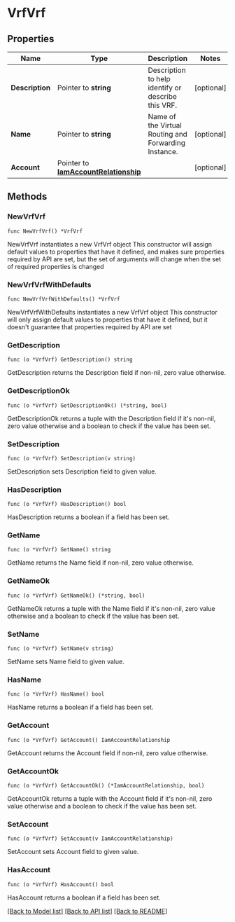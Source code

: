 # VrfVrf

## Properties

Name | Type | Description | Notes
------------ | ------------- | ------------- | -------------
**Description** | Pointer to **string** | Description to help identify or describe this VRF. | [optional] 
**Name** | Pointer to **string** | Name of the Virtual Routing and Forwarding Instance. | [optional] 
**Account** | Pointer to [**IamAccountRelationship**](iam.Account.Relationship.md) |  | [optional] 

## Methods

### NewVrfVrf

`func NewVrfVrf() *VrfVrf`

NewVrfVrf instantiates a new VrfVrf object
This constructor will assign default values to properties that have it defined,
and makes sure properties required by API are set, but the set of arguments
will change when the set of required properties is changed

### NewVrfVrfWithDefaults

`func NewVrfVrfWithDefaults() *VrfVrf`

NewVrfVrfWithDefaults instantiates a new VrfVrf object
This constructor will only assign default values to properties that have it defined,
but it doesn't guarantee that properties required by API are set

### GetDescription

`func (o *VrfVrf) GetDescription() string`

GetDescription returns the Description field if non-nil, zero value otherwise.

### GetDescriptionOk

`func (o *VrfVrf) GetDescriptionOk() (*string, bool)`

GetDescriptionOk returns a tuple with the Description field if it's non-nil, zero value otherwise
and a boolean to check if the value has been set.

### SetDescription

`func (o *VrfVrf) SetDescription(v string)`

SetDescription sets Description field to given value.

### HasDescription

`func (o *VrfVrf) HasDescription() bool`

HasDescription returns a boolean if a field has been set.

### GetName

`func (o *VrfVrf) GetName() string`

GetName returns the Name field if non-nil, zero value otherwise.

### GetNameOk

`func (o *VrfVrf) GetNameOk() (*string, bool)`

GetNameOk returns a tuple with the Name field if it's non-nil, zero value otherwise
and a boolean to check if the value has been set.

### SetName

`func (o *VrfVrf) SetName(v string)`

SetName sets Name field to given value.

### HasName

`func (o *VrfVrf) HasName() bool`

HasName returns a boolean if a field has been set.

### GetAccount

`func (o *VrfVrf) GetAccount() IamAccountRelationship`

GetAccount returns the Account field if non-nil, zero value otherwise.

### GetAccountOk

`func (o *VrfVrf) GetAccountOk() (*IamAccountRelationship, bool)`

GetAccountOk returns a tuple with the Account field if it's non-nil, zero value otherwise
and a boolean to check if the value has been set.

### SetAccount

`func (o *VrfVrf) SetAccount(v IamAccountRelationship)`

SetAccount sets Account field to given value.

### HasAccount

`func (o *VrfVrf) HasAccount() bool`

HasAccount returns a boolean if a field has been set.


[[Back to Model list]](../README.md#documentation-for-models) [[Back to API list]](../README.md#documentation-for-api-endpoints) [[Back to README]](../README.md)


